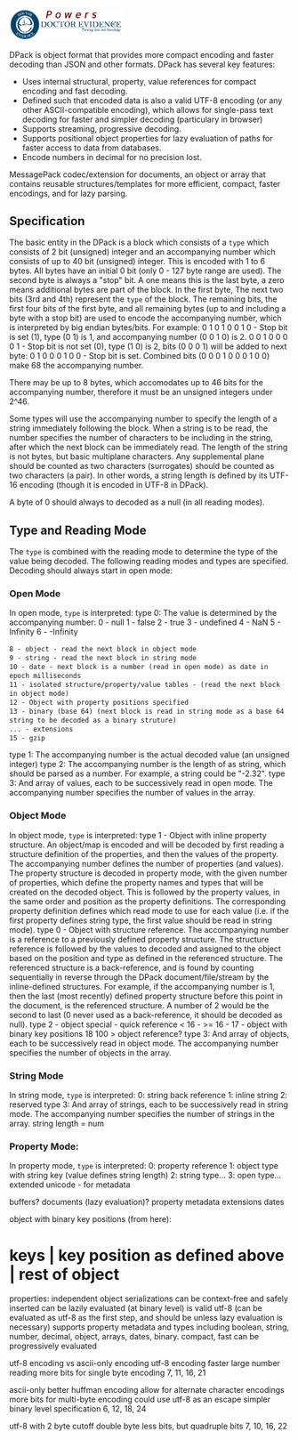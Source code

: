 <a href="https://dev.doctorevidence.com/"><img src="./assets/powers-dre.png" width="203" /></a>

DPack is object format that provides more compact encoding and faster decoding than JSON and other formats. DPack has several key features:
* Uses internal structural, property, value references for compact encoding and fast decoding.
* Defined such that encoded data is also a valid UTF-8 encoding (or any other ASCII-compatible encoding), which allows for single-pass text decoding for faster and simpler decoding (particulary in browser)
* Supports streaming, progressive decoding.
* Supports positional object properties for lazy evaluation of paths for faster access to data from databases.
* Encode numbers in decimal for no precision lost.

MessagePack codec/extension for documents, an object or array that contains reusable structures/templates for more efficient, compact, faster encodings, and for lazy parsing.


## Specification
The basic entity in the DPack is a block which consists of a `type` which consists of 2 bit (unsigned) integer and an accompanying number which consists of up to 40 bit (unsigned) integer. This is encoded with 1 to 6 bytes. All bytes have an initial 0 bit (only 0 - 127 byte range are used). The second byte is always a "stop" bit. A one means this is the last byte, a zero means additional bytes are part of the block. In the first byte, The next two bits (3rd and 4th) represent the `type` of the block. The remaining bits, the first four bits of the first byte, and all remaining bytes (up to and including a byte with a stop bit) are used to encode the accompanying number, which is interpreted by big endian bytes/bits.
For example:
0 1 0 1 0 0 1 0 - Stop bit is set (1), type (0 1) is 1, and accompanying number (0 0 1 0) is 2.
0 0 1 0 0 0 0 1 - Stop bit is not set (0), type (1 0) is 2, bits (0 0 0 1) will be added to next byte:
	0 1 0 0 0 1 0 0 - Stop bit is set. Combined bits (0 0 0 1  0 0 0 1 0 0) make 68 the accompanying number.

There may be up to 8 bytes, which accomodates up to 46 bits for the accompanying number, therefore it must be an unsigned integers under 2^46.

Some types will use the accompanying number to specify the length of a string immediately following the block. When a string is to be read, the number specifies the number of characters to be including in the string, after which the next block can be immediately read. The length of the string is not bytes, but basic multiplane characters. Any supplemental plane should be counted as two characters (surrogates) should be counted as two characters (a pair). In other words, a string length is defined by its UTF-16 encoding (though it is encoded in UTF-8 in DPack).

A byte of 0 should always to decoded as a null (in all reading modes).

## Type and Reading Mode
The `type` is combined with the reading mode to determine the type of the value being decoded. The following reading modes and types are specified. Decoding should always start in open mode:

### Open Mode
In open mode, `type` is interpreted:
type 0: The value is determined by the accompanying number:
	0 - null
	1 - false
	2 - true
	3 - undefined
	4 - NaN
	5 - Infinity
	6 - -Infinity

	8 - object - read the next block in object mode
	9 - string - read the next block in string mode
	10 - date - next block is a number (read in open mode) as date in epoch milliseconds
	11 - isolated structure/property/value tables - (read the next block in object mode)
	12 - Object with property positions specified
	13 - binary (base 64) (next block is read in string mode as a base 64 string to be decoded as a binary struture)
	... - extensions
	15 - gzip

type 1: The accompanying number is the actual decoded value (an unsigned integer)
type 2: The accompanying number is the length of as string, which should be parsed as a number. For example, a string could be "-2.32".
type 3: And array of values, each to be successively read in open mode. The accompanying number specifies the number of values in the array.

### Object Mode
In object mode, `type` is interpreted:
type 1 - Object with inline property structure. An object/map is encoded and will be decoded by first reading a structure definition of the properties, and then the values of the property. The accompanying number defines the number of properties (and values). The property structure is decoded in property mode, with the given number of properties, which define the property names and types that will be created on the decoded object. This is followed by the property values, in the same order and position as the property definitions. The corresponding property definition defines which read mode to use for each value (i.e. if the first property defines string type, the first value should be read in string mode).
type 0 - Object with structure reference. The accompanying number is a reference to a previously defined property structure. The structure reference is followed by the values to decoded and assigned to the object based on the position and type as defined in the referenced structure. The referenced structure is a back-reference, and is found by counting sequentially in reverse through the DPack document/file/stream by the inline-defined structures. For example, if the accompanying number is 1, then the last (most recently) defined property structure before this point in the document, is the referenced structure. A number of 2 would be the second to last (0 never used as a back-reference, it should be decoded as null).
type 2 - object special - quick reference < 16 - >= 16 -
	17 - object with binary key positions
	18
	100 > object reference?
type 3: And array of objects, each to be successively read in object mode. The accompanying number specifies the number of objects in the array.


### String Mode
In string mode, `type` is interpreted:
0: string back reference
1: inline string
2: reserved
type 3: And array of strings, each to be successively read in string mode. The accompanying number specifies the number of strings in the array.
string length = num

### Property Mode:
In property mode, `type` is interpreted:
0: property reference
1: object type with string key (value defines string length)
2: string type...
3: open type...
extended unicode - for metadata


buffers?
documents (lazy evaluation)?
property metadata
extensions
dates

object with binary key positions (from here):
# keys | key position as defined above | rest of object


properties:
independent object serializations can be context-free and safely inserted
can be lazily evaluated (at binary level)
is valid utf-8 (can be evaluated as utf-8 as the first step, and should be unless lazy evaluation is necessary)
supports property metadata and types including boolean, string, number, decimal, object, arrays, dates, binary.
compact, fast
can be progressively evaluated



utf-8 encoding vs ascii-only encoding
utf-8 encoding
faster large number reading
more bits for single byte encoding
7, 11, 16, 21

ascii-only
better huffman encoding
allow for alternate character encodings
more bits for multi-byte encoding
could use utf-8 as an escape
simpler binary level specification
6, 12, 18, 24

utf-8 with 2 byte cutoff
double byte less bits, but quadruple bits
7, 10, 16, 22
